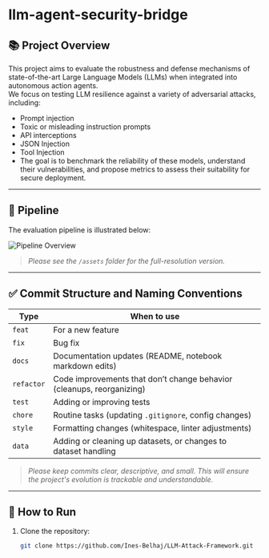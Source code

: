 # llm-agent-security-bridge

## 📚 Project Overview

This project aims to evaluate the robustness and defense mechanisms of state-of-the-art Large Language Models (LLMs) when integrated into autonomous action agents.  
We focus on testing LLM resilience against a variety of adversarial attacks, including:

- Prompt injection
- Toxic or misleading instruction prompts
- API interceptions
- JSON Injection
- Tool Injection
- The goal is to benchmark the reliability of these models, understand their vulnerabilities, and propose metrics to assess their suitability for secure deployment.

---

## 🔎 Pipeline

The evaluation pipeline is illustrated below:

![Pipeline Overview](./assets/pipeline_diagram.png)

> _Please see the `/assets` folder for the full-resolution version._

---

## ✅ Commit Structure and Naming Conventions

| **Type**   | **When to use**                                                       |
| ---------- | --------------------------------------------------------------------- |
| `feat`     | For a new feature                                                     |
| `fix`      | Bug fix                                                               |
| `docs`     | Documentation updates (README, notebook markdown edits)               |
| `refactor` | Code improvements that don’t change behavior (cleanups, reorganizing) |
| `test`     | Adding or improving tests                                             |
| `chore`    | Routine tasks (updating `.gitignore`, config changes)                 |
| `style`    | Formatting changes (whitespace, linter adjustments)                   |
| `data`     | Adding or cleaning up datasets, or changes to dataset handling        |

> _Please keep commits clear, descriptive, and small. This will ensure the project's evolution is trackable and understandable._

---

## 🚀 How to Run

1. Clone the repository:
   ```bash
   git clone https://github.com/Ines-Belhaj/LLM-Attack-Framework.git
   ```
